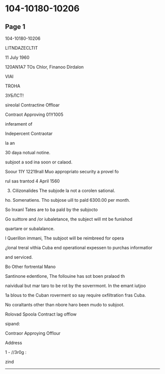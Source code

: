 # 104-10180-10206

## Page 1

104-10180-10206

LITNDAZECLTIT

11 July 1960

120AN1A7 TOs Chlor, Finanoo Dirdalon

VIAI

TROHA

ЗУБЛСТ!

sireolal Contractine Offloar

Contraot Approving 01Y1005

inferament of

Indepercent Contraotar

la an

30 daya notual notine.

subjoot a sod ina soon or calaod.

Soour 11Y 12219rall Muo appropriato security a provel fo

rul sas trantod 4 April 1560

3. Cilizonalides The subjode la not a corolen sational.

ho. Somenatiens. Tho subjose uill to pald 6300.00 per month.

So InxanI Tates are to ba pald by the subjocto

Go suittore and /or iubaletance, the subject will mt be funishod

quartare or subalalance.

l Querillon immani, The subjoot will be reimbreed for opera

¿lonal treral vithia Cuba end operational expessen to purchas informatlor

and serviced.

Bo Other fortrental Mano

Santinone edentlone, The follouine has sot boen pralaod th

naividual but mar taro to be rot by the soverrmont. In the emant iutjoo

1a blous to the Cuban roverment so say require oxfiltration fras Cuba.

No coraltants other than nbore haro been mudo to subjoot.

Rolovad Spoola Contract lag offlow

sipand:

Contraor Approying Offlour

Address

1 - //3r0g :

zind

---

